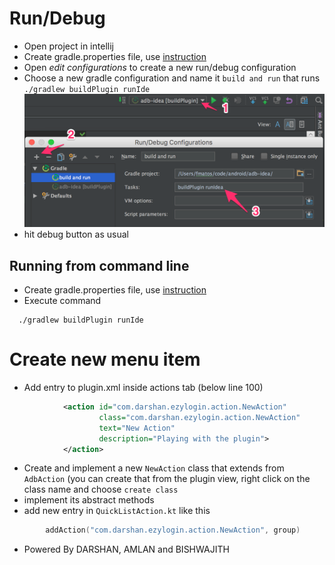 Run/Debug
=========

* Open project in intellij
* Create gradle.properties file, use [instruction](gradle.properties.change_me)
* Open _edit configurations_ to create a new run/debug configuration
* Choose a new gradle configuration and name it `build and run` that runs `./gradlew buildPlugin runIde`
![Create debug configuration](website/debug_howto.png)
* hit debug button as usual

Running from command line
-------------------------
* Create gradle.properties file, use [instruction](gradle.properties.change_me)
* Execute command 
```shell script
  ./gradlew buildPlugin runIde
```

Create new menu item
====================

* Add entry to plugin.xml inside actions tab (below line 100)
```xml
            <action id="com.darshan.ezylogin.action.NewAction"
                    class="com.darshan.ezylogin.action.NewAction"
                    text="New Action"
                    description="Playing with the plugin">
            </action>
```

* Create and implement a new `NewAction` class that extends from `AdbAction` (you can create that from the plugin view, right click on the class name and choose `create class`
* implement its abstract methods
* add new entry in `QuickListAction.kt` like this
```kotlin
        addAction("com.darshan.ezylogin.action.NewAction", group)
```
* Powered By DARSHAN, AMLAN and BISHWAJITH 
